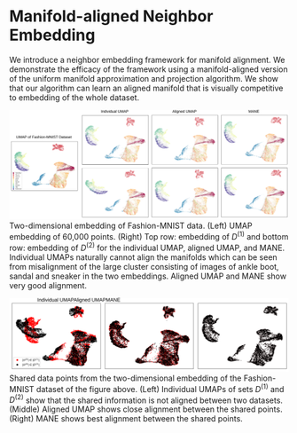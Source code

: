 # Manifold-aligned Neighbor Embedding

We introduce a neighbor embedding framework for manifold alignment. We demonstrate the efficacy of the framework using a manifold-aligned version of the uniform manifold approximation and projection algorithm. We show that our algorithm can learn an aligned manifold that is visually competitive to embedding of the whole dataset.

![mane embedding](/images/FMNIST_embedding.svg)
Two-dimensional embedding of Fashion-MNIST data. (Left) UMAP embedding of 60,000 points. (Right) Top row: embedding of $D^{(1)}$ and bottom row: embedding of $D^{(2)}$ for the individual UMAP, aligned UMAP, and MANE. Individual UMAPs naturally cannot align the manifolds which can be seen from misalignment of the large cluster consisting of images of ankle boot, sandal and sneaker in the two embeddings. Aligned UMAP and MANE show very good alignment.

![Embedding of Shared Points](/images/D0D0_FMNIST.svg)
Shared data points from the two-dimensional embedding of the Fashion-MNIST dataset of the figure above. (Left) Individual UMAPs of sets $D^{(1)}$ and $D^{(2)}$ show that the shared information is not aligned between two datasets. (Middle) Aligned UMAP shows close alignment between the shared points. (Right) MANE shows best alignment between the shared points.


